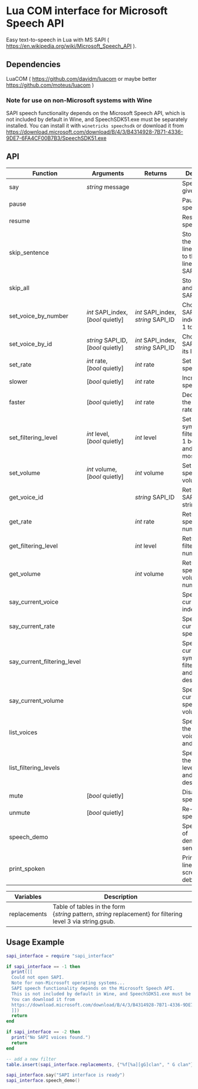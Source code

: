 # Lua COM interface for Microsoft Speech API

Easy text-to-speech in Lua with MS SAPI ( https://en.wikipedia.org/wiki/Microsoft_Speech_API ).

## Dependencies

LuaCOM ( https://github.com/davidm/luacom or maybe better https://github.com/moteus/luacom )

### Note for use on non-Microsoft systems with Wine

SAPI speech functionality depends on the Microsoft Speech API, which is not included by default in Wine, and SpeechSDK51.exe must be separately installed.
You can install it with `winetricks speechsdk` or download it from https://download.microsoft.com/download/B/4/3/B4314928-7B71-4336-9DE7-6FA4CF00B7B3/SpeechSDK51.exe

## API

| Function | Arguments | Returns | Description |
| --- | --- | --- | --- |
| say | *string*&nbsp;message | | Speak the given string. |
| pause | | | Pause speaking. |
| resume | | | Resume speaking. |
| skip_sentence | | | Stop speaking the current line and move to the next line in the SAPI buffer. |
| skip_all | | | Stop speaking and clear the SAPI buffer. |
| set_voice_by_number | *int*&nbsp;SAPI_index, [*bool*&nbsp;quietly] | *int*&nbsp;SAPI_index, *string*&nbsp;SAPI_ID  | Choose the SAPI voice indexed from 1 to n |
| set_voice_by_id | *string*&nbsp;SAPI_ID, [*bool*&nbsp;quietly] | *int*&nbsp;SAPI_index, *string*&nbsp;SAPI_ID | Choose the SAPI voice by its ID. |
| set_rate | *int*&nbsp;rate, [*bool*&nbsp;quietly] | *int*&nbsp;rate | Set the speech rate. |
| slower | [*bool*&nbsp;quietly] | *int*&nbsp;rate | Increment the speech rate. |
| faster | [*bool*&nbsp;quietly] | *int*&nbsp;rate | Decrement the speech rate. |
| set_filtering_level | *int*&nbsp;level, [*bool*&nbsp;quietly] | *int*&nbsp;level | Set the symbol filtering level, 1 being least and 3 being most filtering. |
| set_volume | *int*&nbsp;volume, [*bool*&nbsp;quietly] | *int*&nbsp;volume | Set the speech volume. |
| get_voice_id | | *string*&nbsp;SAPI_ID | Return the SAPI voice ID string. |
| get_rate | | *int*&nbsp;rate | Return the speech rate number. |
| get_filtering_level | | *int*&nbsp;level | Return the filtering level number. |
| get_volume | | *int*&nbsp;volume | Return the speech volume number. |
| say_current_voice | | | Speaks the current voice index and ID. |
| say_current_rate | | | Speaks the current speech rate. |
| say_current_filtering_level | | | Speaks the current symbol filtering level and description. |
| say_current_volume | | | Speaks the current speech volume. |
| list_voices | | | Speaks all of the available voices, index and ID. |
| list_filtering_levels | | | Speaks all of the filtering levels, index and description. |
| mute | [*bool*&nbsp;quietly] | | Disables speech. |
| unmute | [*bool*&nbsp;quietly] | | Re-enables speech. |
| speech_demo | | | Speaks a set of demonstration sentences. |
| print_spoken | | | Print spoken lines to the screen to aid debugging. |

| Variables | Description |
| --- | --- |
| replacements | Table of tables in the form {*string*&nbsp;pattern,&nbsp;*string*&nbsp;replacement} for filtering level 3 via string.gsub. |

## Usage Example

```lua
sapi_interface = require "sapi_interface"

if sapi_interface == -1 then
  print([[
  Could not open SAPI.
  Note for non-Microsoft operating systems...
  SAPI speech functionality depends on the Microsoft Speech API.
  This is not included by default in Wine, and SpeechSDK51.exe must be separately installed.
  You can download it from
  https://download.microsoft.com/download/B/4/3/B4314928-7B71-4336-9DE7-6FA4CF00B7B3/SpeechSDK51.exe
  ]])
  return
end

if sapi_interface == -2 then
  print("No SAPI voices found.")
  return
end

-- add a new filter
table.insert(sapi_interface.replacements, {"%f[%a][gG]clan", " G clan"})

sapi_interface.say("SAPI interface is ready")
sapi_interface.speech_demo()
```
